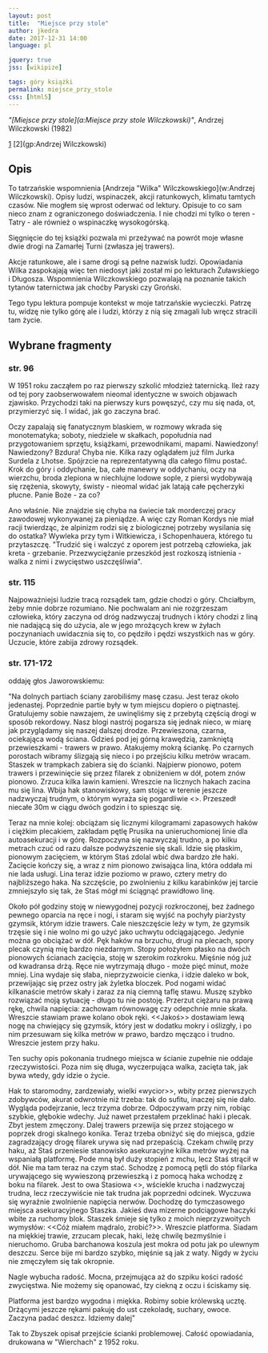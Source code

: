 ```yaml
---
layout: post
title:  "Miejsce przy stole"
author: jkedra
date: 2017-12-31 14:00
language: pl

jquery: true
jss: [wikipize]

tags: góry książki
permalink: miejsce_przy_stole
css: [html5]
---
```


_"[Miejsce przy stole](a:Miejsce przy stole Wilczkowski)"_,
Andrzej Wilczkowski (1982) 

[1](https://www.goryonline.com/andrzej-wilczkowski,12190,i.html)
[2](gp:Andrzej Wilczkowski)

## Opis

To tatrzańskie wspomnienia
[Andrzeja "Wilka" Wilczkowskiego](w:Andrzej Wilczkowski).
Opisy ludzi, wspinaczek, akcji ratunkowych, klimatu tamtych czasów.
Nie mogłem się wprost oderwać od lektury. Opisuje to co sam nieco znam
z ograniczonego doświadczenia. I nie chodzi mi tylko o teren - Tatry -
ale również o wspinaczkę wysokogórską.

Sięgnięcie do tej książki pozwala mi przeżywać na powrót moje własne dwie drogi
na Zamarłej Turni (zwłasza jej trawers).

Akcje ratunkowe, ale i same drogi są pełne nazwisk ludzi. Opowiadania Wilka
zaspokajają więc ten niedosyt jaki został mi po lekturach Żuławskiego i
Długosza. Wspomnienia Wilczkowskiego pozwalają na poznanie takich tytanów
taternictwa jak choćby Paryski czy Groński.

Tego typu lektura pompuje kontekst w moje tatrzańskie wycieczki.
Patrzę tu, widzę nie tylko górę ale i ludzi, którzy z nią się zmagali
lub wręcz stracili tam życie. 


## Wybrane fragmenty

### str. 96

W 1951 roku zacząłem po raz pierwszy szkolić młodzież taternicką.
Ileż razy od tej pory zaobserwowałem nieomal identyczne w swoich
objawach zjawisko. Przychodzi taki na pierwszy kurs powęszyć, czy mu się
nada, ot, przymierzyć się. I widać, jak go zaczyna brać.

Oczy zapalają się fanatycznym blaskiem, w rozmowy wkrada się monotematyka;
soboty, niedziele w skałkach, popołudnia nad przygotowaniem sprzętu, książkami,
przewodnikami, mapami. Nawiedzony!
  Nawiedzony? Bzdura! Chyba nie. Kilka razy oglądałem już film Jurka Surdela
z Lhotse. Spójrzcie na reprezentatywną dla całego filmu postać.
Krok do góry i oddychanie, ba, całe manewry w oddychaniu, oczy na wierzchu,
broda zlepiona w niechlujne lodowe sople, z piersi wydobywają się rzężenia,
skowyty, świsty - nieomal widać jak latają całe pęcherzyki płucne.
Panie Boże - za co?

Ano właśnie. Nie znajdzie się chyba na świecie tak morderczej pracy
zawodowej wykonywanej za pieniądze. A więc czy Roman Kordys nie miał racji
twierdząc, że alpinizm rodzi się z biologicznej potrzeby wysilania się do
ostatka? Wywleka przy tym i Witkiewicza, i Schopenhauera, którego tu
przytaszczę. "Trudzić się i walczyć z oporem jest potrzebą człowieka,
jak kreta - grzebanie. Przezwyciężanie przeszkód jest rozkoszą
istnienia - walka z nimi i zwycięstwo uszczęśliwia".

### str. 115

Najpoważniejsi ludzie tracą rozsądek tam, gdzie chodzi o góry.
Chciałbym, żeby mnie dobrze rozumiano. Nie pochwalam ani nie rozgrzeszam
człowieka, który zaczyna od dróg nadzwyczaj trudnych i który chodzi
z liną nie nadającą się do użycia, ale w jego mrożących krew w żyłach
poczynaniach uwidacznia się to, co pędziło i pędzi wszystkich nas w góry.
Uczucie, które zabija zdrowy rozsądek.

### str. 171-172

oddaję głos Jaworowskiemu:

"Na dolnych partiach ściany zarobiliśmy masę czasu. Jest teraz około
jedenastej. Poprzednie partie były w tym miejscu dopiero o piętnastej.
Gratulujemy sobie nawzajem, że uwinęliśmy się z przebytą częścią drogi w sposób
rekordowy.  Nasz blogi nastrój pogarsza się jednak nieco, w miarę jak
przyglądamy się naszej dalszej drodze. Przewieszona, czarna, ociekająca wodą
ściana. Gdzieś pod jej górną krawędzią, zamkniętą przewieszkami - trawers w
prawo. Atakujemy mokrą ściankę. Po czarnych porostach wibramy ślizgają się
nieco i po przejściu kilku metrów wracam. Staszek w trampkach zabiera się do
ścianki.  Najpierw pionowo, potem trawers i przewinięcie się przez filarek z
obniżeniem w dół, potem znów pionowo. Zrzuca kilka lawin kamieni. Wreszcie na
licznych hakach zacina mu się lina. Wbija hak stanowiskowy, sam stojąc w
terenie jeszcze nadzwyczaj trudnym, o którym wyraża się pogardliwie
<<autostrada>>. Przeszedł niecałe 30m w ciągu dwóch godzin i to spiesząc
się.

Teraz na mnie kolej: obciążam się licznymi kilogramami zapasowych haków i
ciężkim plecakiem, zakładam pętlę Prusika na unieruchomionej linie dla
autoasekuracji i w górę. Rozpoczyna się nazwyczaj trudno, a po kilku metrach
czuć od razu dalsze podwyższenie się skali. Idzie się płaskim, pionowym
zacięciem, w którym Staś zdolal wbić dwa bardzo złe haki. Zacięcie kończy się,
a wraz z nim pionowo zwisająca lina, która oddała mi nie lada usługi. Lina
teraz idzie poziomo w prawo, cztery metry do najbliższego haka. Na szczęście,
po zwolnieniu z kilku karabinków jej tarcie zmniejszyło się tak, że Staś mógł
mi ściągnąć prawidłowo linę.

Około pół godziny stoję w niewygodnej pozycji rozkroczonej, bez żadnego pewnego
oparcia na ręce i nogi, i staram się wyjść na pochyły piarżysty gzymsik, którym
idzie trawers. Cale nieszczęście leży w tym, że gzymsik trzęsie się i nie wolno
mi go użyć jako uchwytu odciągającego. Jedynie można go obciążać w dół. Pęk
haków na brzuchu, drugi na plecach, spory plecak czynią mię bardzo niezdarnym.
Stopy położyłem płasko na dwóch pionowych ścianach zacięcia, stoję w szerokim
rozkroku. Mięśnie nóg już od kwadransa drżą. Ręce nie wytrzymają długo - może
pięć minut, może mniej. Lina wydaje się słaba, nieprzyzwoicie cienka, i idzie
daleko w bok, przewijając się przez ostry jak żyletka bloczek. Pod nogami widać
kilkanaście metrów skały i zaraz za nią ciemną taflę stawu. Muszę szybko
rozwiązać moją sytuację - długo tu nie postoję. Przerzut ciężaru na prawą rękę,
chwila napięcia: zachowam równowagę czy odepchnie mnie skała. Wreszcie stawiam
prawe kolano obok ręki. <<Jakoś>> dostawiam lewą nogę na chwiejący się gzymsik,
który jest w dodatku mokry i oślizgły, i po nim przesuwam się kilka metrów w
prawo, bardzo męcząco i trudno. Wreszcie jestem przy haku.

Ten suchy opis pokonania trudnego miejsca w ścianie zupełnie nie oddaje
rzeczywistości. Poza nim się długa, wyczerpująca walka, zacięta tak, jak bywa
wtedy, gdy idzie o życie.

Hak to staromodny, zardzewiały, wielki «wycior>>, wbity przez pierwszych
zdobywców, akurat odwrotnie niż trzeba: tak do sufitu, inaczej się nie dało.
Wygląda podejrzanie, lecz trzyma dobrze. Odpoczywam przy nim, robiąc szybkie,
głębokie wdechy. Już nawet przestałem przeklinać haki i plecak. Zbyt jestem
zmęczony. Dalej trawers przewija się przez stojącego w poprzek drogi skalnego
konika. Teraz trzeba obniżyć się do miejsca, gdzie zagradzający drogę filarek
urywa się nad przepaścią. Czekam chwilę przy haku, aż Staś przeniesie
stanowisko asekuracyjne kilka metrów wyżej na wspaniałą platformę. Pode mną był
duży stopień z mchu, lecz Staś strącił w dół. Nie ma tam teraz na czym stać.
Schodzę z pomocą pętli do stóp filarka urywającego się wywieszoną przewieszką i
z pomocą haka wchodzę z boku na filarek. Jest to owa Stasiowa <<autostrada>>,
wściekle krucha i nadzwyczaj trudna, lecz rzeczywiście nie tak trudna jak
poprzedni odcinek. Wyczuwa się wyraźnie zwolnienie napięcia nerwów. Dochodzę do
tymczasowego miejsca asekuracyjnego Staszka. Jakieś dwa mizerne podciągowe
haczyki wbite za ruchomy blok. Staszek śmieje się tylko z moich nieprzyzwoitych
wymysłów: <<Cóż miałem mądralo, zrobić?>>. Wreszcie platforma. Siadam na
miękkiej trawie, zrzucam plecak, haki, leżę chwilę bezmyślnie i nieruchomo.
Gruba barchanowa koszula jest mokra od potu jak po ulewnym deszczu. Serce bije
mi bardzo szybko, mięśnie są jak z waty. Nigdy w życiu nie zmęczyłem się tak
okropnie.

Nagle wybucha radość. Mocna, przejmująca aż do szpiku kości radość zwycięstwa.
Nie możemy się opanować, łzy ciekną z oczu i ściskamy się.

Platforma jest bardzo wygodna i miękka. Robimy sobie królewską ucztę. Drżącymi
jeszcze rękami pakuję do ust czekoladę, suchary, owoce. Zaczyna padać deszcz.
Idziemy dalej"

Tak to Zbyszek opisał przejście ścianki problemowej. Całość opowiadania,
drukowana w "Wierchach" z 1952 roku.

